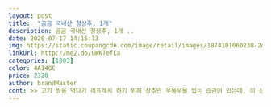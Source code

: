 ```yaml
---
layout: post 
title:  "곰곰 국내산 청상추, 1개" 
description: 곰곰 국내산 청상추, 1개 ..
date: 2020-07-17 14:15:13 
img: https://static.coupangcdn.com/image/retail/images/1874101060238-2d0121d6-56d7-44fa-a12a-49a5fe3b1949.jpg 
linkUrl: http://me2.do/GWKTefLa 
categories: [1003] 
color: 4A148C 
price: 2320 
author: brandMaster 
cont: >> 고기 쌈을 먹다가 리프레시 하기 위해 상추만 우물우물 씹는 습관이 있는데, 이 상추는 계속 씹으면 단 맛이 올라옵니다.<br/><br/>>> 과하게 크거나 너무 작은 느낌 없이 한 입 쌈으로 먹기 좋아 저는 잘 맞았습니다.<br/><br/>>> 기름진 고기구이, 매콤한 주꾸미볶음, 훈제 연어, 샐러드 용으로 모두 잘 맞고 적합합니다.<br/><br/>>> 타 사이트에서 구매했을 때 상추가 죄다 눌리고 아이스 팩 때문에 얼어 있어서, 먹기 전에 절반 이상 버린 경험이 있습니다.<br/><br/>>> 흐르는 물에 씻을 때 찢어지지 않고 형태를 잘 유지하며, 만졌을 때도 확실히 느껴집니다.<br/><br/><br/> - ( 제 기준에서 ) 상추 두께는 먹기 좋은 정도로 살짝 도톰한 편입니다.<br/><br/><br/> - 고기에 정말 상추가 찰떡이에요.<br/> 특히 이 상추는 제가 딱 좋아하는 크기 식감을 가지고 있어서 고기 쌈을 더 맛있게 즐길 수 있었습니다.<br/><br/><br/> - 마트에서 구매하던 상추 양과 가격대가 비슷해서 가성비 좋게 느껴졌습니다.<br/><br/><br/> - 상추 결은 깔끔하고 모양이 예쁩니다.<br/><br/><br/> - 상추 잎에 흙이나 기타 불순물이 많아서 꼼꼼하게 씻어 내는 것을 추천합니다.<br/><br/><br/> - 상추 크기는 성인 손만 하며, 한 패키지에 있는 상추 크기는 평균적으로 비슷했습니다.<br/><br/><br/> - 상추 패키지 내 외부 모두  물기나 흠집 없이 깔끔한 상태였습니다.<br/><br/><br/> - 상추 패키지를 열자마자 나름 압축되어 있던 상추들이 촥 하고 펼쳐집니다.<br/><br/><br/> - 상추에 따라서 쓴맛이 나는 경우가 있는데, 이 상추는 모두 쓴맛 없이 맛있습니다.<br/><br/><br/> - 아삭하고 신선하게 씹히는 상추 식감이 좋았습니다.<br/> 푸른 맛이 나네요.<br/><br/> 
---
```

 